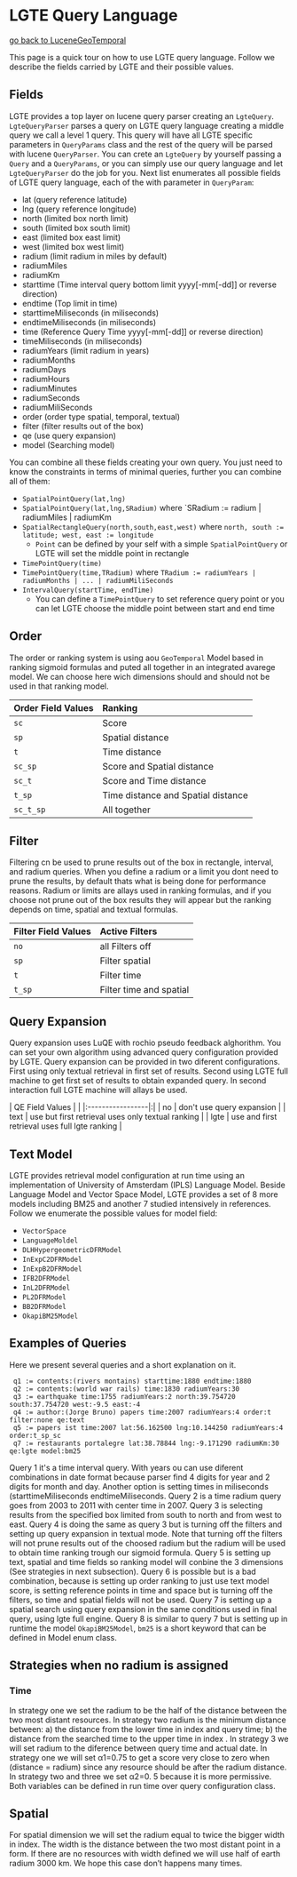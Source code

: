 # LGTE Query Language #
[go back to LuceneGeoTemporal ](LuceneGeoTemporal.md)

This page is a quick tour on how to use LGTE query language. Follow we describe the fields carried by LGTE and their possible values.

## Fields ##

LGTE provides a top layer on lucene query parser creating an `LgteQuery`. `LgteQueryParser` parses a query on LGTE query language creating a middle query we call a level 1 query. This query will have all LGTE specific parameters in `QueryParams` class and the rest of the query will be parsed with lucene `QueryParser`. You can crete an `LgteQuery` by yourself passing a `Query` and a `QueryParams`, or you can simply use our query language and let `LgteQueryParser` do the job for you. Next list enumerates all possible fields of LGTE query language, each of the with parameter in `QueryParam`:

  * lat (query reference latitude)
  * lng (query reference longitude)
  * north (limited box north limit)
  * south (limited box south limit)
  * east (limited box east limit)
  * west (limited box west limit)
  * radium (limit radium in miles by default)
  * radiumMiles
  * radiumKm
  * starttime (Time interval query bottom limit yyyy[-mm[-dd]] or reverse direction)
  * endtime (Top limit in time)
  * starttimeMiliseconds (in miliseconds)
  * endtimeMiliseconds (in miliseconds)
  * time (Reference Query Time yyyy[-mm[-dd]] or reverse direction)
  * timeMiliseconds (in miliseconds)
  * radiumYears (limit radium in years)
  * radiumMonths
  * radiumDays
  * radiumHours
  * radiumMinutes
  * radiumSeconds
  * radiumMiliSeconds
  * order (order type spatial, temporal, textual)
  * filter (filter results out of the box)
  * qe (use query expansion)
  * model (Searching model)

You can combine all these fields creating your own query. You just need to know the constraints in terms of minimal queries, further you can combine all of them:

  * `SpatialPointQuery(lat,lng)`
  * `SpatialPointQuery(lat,lng,SRadium)` where `SRadium := radium | radiumMiles | radiumKm
  * `SpatialRectangleQuery(north,south,east,west)` where `north, south := latitude; west, east := longitude`
    * `Point` can be defined by your self with a simple `SpatialPointQuery` or LGTE will set the middle point in rectangle
  * `TimePointQuery(time)`
  * `TimePointQuery(time,TRadium)` where `TRadium := radiumYears | radiumMonths | ... | radiumMiliSeconds`
  * `IntervalQuery(startTime, endTime)`
    * You can define a `TimePointQuery` to set reference query point or you can let LGTE choose the middle point between start and end time

## Order ##
The order or ranking system is using aou `GeoTemporal` Model based in ranking sigmoid formulas and puted all together in an integrated avarege model. We can choose here wich dimensions should and should not be used in that ranking model.

| **Order Field Values** | **Ranking** |
|:-----------------------|:------------|
| `sc`                   | Score       |
| `sp`                   | Spatial distance |
| `t`                    | Time distance |
| `sc_sp`                | Score and Spatial distance  |
| `sc_t`                 | Score and Time distance |
| `t_sp`                 | Time distance and Spatial distance |
| `sc_t_sp`              | All together |

## Filter ##
Filtering cn be used to prune results out of the box in rectangle, interval, and radium queries. When you define a radium or a limit you dont need to prune the results, by default thats what is being done for performance reasons. Radium or limits are allays   used in ranking formulas, and if you choose not prune out of the box results they will appear but the ranking depends on time, spatial and textual formulas.

| Filter Field Values | Active Filters |
|:--------------------|:---------------|
| `no`                | all Filters off |
| `sp`                | Filter spatial |
| `t`                 | Filter time    |
| `t_sp`              | Filter time and spatial |

## Query Expansion ##
Query expansion uses LuQE with rochio pseudo feedback alghorithm. You can set your own algorithm using advanced query configuration provided by LGTE. Query expansion can be provided in two diferent configurations. First using only textual retrieval in first set of results. Second using LGTE full machine to get first set of results to obtain expanded query. In second interaction full LGTE machine will allays be used.

| QE Field  Values | |
|:-----------------|:|
| no               | don't use query expansion |
| text             | use but first retrieval uses only textual ranking |
| lgte             | use and first retrieval uses full lgte ranking |

## Text Model ##
LGTE provides retrieval model configuration at run time using an implementation of University of Amsterdam (IPLS) Language Model. Beside Language Model and Vector Space Model, LGTE provides a set of 8 more models including BM25 and another 7 studied intensively in references. Follow we enumerate the possible values for model field:

  * `VectorSpace`
  * `LanguageMoldel`
  * `DLHHypergeometricDFRModel`
  * `InExpC2DFRModel`
  * `InExpB2DFRModel`
  * `IFB2DFRModel`
  * `InL2DFRModel`
  * `PL2DFRModel`
  * `BB2DFRModel`
  * `OkapiBM25Model`

## Examples of Queries ##
Here we present several queries and a short explanation on it.

```
 q1 := contents:(rivers montains) starttime:1880 endtime:1880 
 q2 := contents:(world war rails) time:1830 radiumYears:30 
 q3 := earthquake time:1755 radiumYears:2 north:39.754720 south:37.754720 west:-9.5 east:-4
 q4 := author:(Jorge Bruno) papers time:2007 radiumYears:4 order:t filter:none qe:text
 q5 := papers ist time:2007 lat:56.162500 lng:10.144250 radiumYears:4 order:t_sp_sc  
 q7 := restaurants portalegre lat:38.78844 lng:-9.171290 radiumKm:30 qe:lgte model:bm25
```

Query 1 it's a time interval query. With years ou can use diferent combinations in date format because parser find 4 digits for year and 2 digits for month and day. Another option is setting times in miliseconds (starttimeMiliseconds endtimeMiliseconds. Query 2 is a time radium query goes from 2003 to 2011 with center time in 2007. Query 3 is selecting results from the specified box limited from south to north and from west to east. Query 4 is doing the same as query 3 but is turning off the filters and setting up query expansion in textual mode. Note that turning off the filters will not prune results out of the choosed radium but the radium will be used to obtain time ranking trough our sigmoid formula. Query 5 is setting up text, spatial and time fields so ranking model will conbine the 3 dimensions (See strategies in next subsection). Query 6 is possible but is a bad combination, because is setting up order ranking to just use text model score, is setting reference points in time and space but is turning off the filters, so time and spatial fields will not be used. Query 7 is setting up a spatial search using query expansion in the same conditions used in final query, using lgte full engine. Query 8 is similar to query 7 but is setting up in runtime the model `OkapiBM25Model`, `bm25` is a short keyword that can be defined in Model enum class.


## Strategies when no radium is assigned ##

### Time ###
In strategy one we set the radium to be the half of the distance between the two most distant resources. In strategy two radium is the minimum distance between: a) the distance from the lower time in index and query time; b) the distance from the searched time to the upper time in index . In strategy 3 we will set radium to the diference between query time and actual date. In strategy one we will set α1=0.75 to get a score very close to zero when (distance = radium) since any resource should be after the radium distance. In strategy two and three we set α2=0. 5 because it is more permissive. Both variables can be defined in run time over query configuration class.

## Spatial ##
For spatial dimension we will set the radium equal to twice the bigger width in index. The width is the distance between the two most distant point in a form. If there are no resources with width defined we will use half of earth radium 3000 km. We hope this case don’t happens many times.